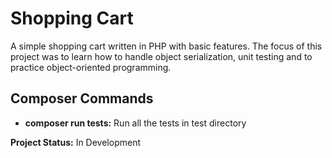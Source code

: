 # Shopping Cart

A simple shopping cart written in PHP with basic features. The focus of this project was to learn how to handle object serialization, unit testing and to practice object-oriented programming.

## Composer Commands

- **composer run tests:** Run all the tests in test directory

**Project Status:** In Development
